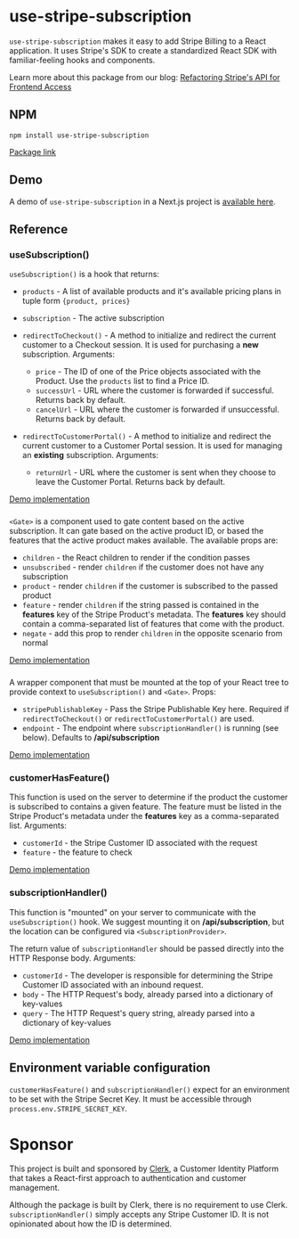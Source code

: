# use-stripe-subscription

`use-stripe-subscription` makes it easy to add Stripe Billing to a React application. It uses Stripe's SDK to create a standardized React SDK with familiar-feeling hooks and components.

Learn more about this package from our blog: [Refactoring Stripe's API for Frontend Access](https://clerk.dev/blog/refactoring-stripes-api-for-frontend-access)

## NPM

```
npm install use-stripe-subscription
```

[Package link](https://www.npmjs.com/package/use-stripe-subscription)

## Demo

A demo of `use-stripe-subscription` in a Next.js project is [available here](https://github.com/clerkinc/use-stripe-subscription-demo).

## Reference

### useSubscription()

`useSubscription()` is a hook that returns:

- `products` - A list of available products and it's available pricing plans in tuple form `{product, prices}`
- `subscription` - The active subscription
- `redirectToCheckout()` - A method to initialize and redirect the current customer to a Checkout session. It is used for purchasing a **new** subscription. Arguments:

  - `price` - The ID of one of the Price objects associated with the Product. Use the `products` list to find a Price ID.
  - `successUrl` - URL where the customer is forwarded if successful. Returns back by default.
  - `cancelUrl` - URL where the customer is forwarded if unsuccessful. Returns back by default.

- `redirectToCustomerPortal()` - A method to initialize and redirect the current customer to a Customer Portal session. It is used for managing an **existing** subscription. Arguments:
  - `returnUrl` - URL where the customer is sent when they choose to leave the Customer Portal. Returns back by default.

[Demo implementation](https://github.com/clerkinc/use-stripe-subscription-demo/blob/main/pages/index.tsx)

### <Gate>

`<Gate>` is a component used to gate content based on the active subscription. It can gate based on the active product ID, or based the features that the active product makes available. The available props are:

- `children` - the React children to render if the condition passes
- `unsubscribed` - render `children` if the customer does not have any subscription
- `product` - render `children` if the customer is subscribed to the passed product
- `feature` - render `children` if the string passed is contained in the **features** key of the Stripe Product's metadata. The **features** key should contain a comma-separated list of features that come with the product.
- `negate` - add this prop to render `children` in the opposite scenario from normal

[Demo implementation](https://github.com/clerkinc/use-stripe-subscription-demo/blob/main/pages/index.tsx)

### <SubscriptionProvider>

A wrapper component that must be mounted at the top of your React tree to provide context to `useSubscription()` and `<Gate>`. Props:

- `stripePublishableKey` - Pass the Stripe Publishable Key here. Required if `redirectToCheckout()` or `redirectToCustomerPortal()` are used.
- `endpoint` - The endpoint where `subscriptionHandler()` is running (see below). Defaults to **/api/subscription**

[Demo implementation](https://github.com/clerkinc/use-stripe-subscription-demo/blob/main/pages/_app.js)

### customerHasFeature()

This function is used on the server to determine if the product the customer is subscribed to contains a given feature. The feature must be listed in the Stripe Product's metadata under the **features** key as a comma-separated list. Arguments:

- `customerId` - the Stripe Customer ID associated with the request
- `feature` - the feature to check

[Demo implementation](https://github.com/clerkinc/use-stripe-subscription-demo/blob/main/pages/api/tryFeature1.ts)

### subscriptionHandler()

This function is "mounted" on your server to communicate with the `useSubscription()` hook. We suggest mounting it on **/api/subscription**, but the location can be configured via `<SubscriptionProvider>`.

The return value of `subscriptionHandler` should be passed directly into the HTTP Response body. Arguments:

- `customerId` - The developer is responsible for determining the Stripe Customer ID associated with an inbound request.
- `body` - The HTTP Request's body, already parsed into a dictionary of key-values
- `query` - The HTTP Request's query string, already parsed into a dictionary of key-values

[Demo implementation](https://github.com/clerkinc/use-stripe-subscription-demo/blob/main/pages/api/subscription.ts)

## Environment variable configuration

`customerHasFeature()` and `subscriptionHandler()` expect for an environment to be set with the Stripe Secret Key. It must be accessible through `process.env.STRIPE_SECRET_KEY`.

# Sponsor

This project is built and sponsored by [Clerk](https://clerk.dev), a Customer Identity Platform that takes a React-first approach to authentication and customer management.

Although the package is built by Clerk, there is no requirement to use Clerk. `subscriptionHandler()` simply accepts any Stripe Customer ID. It is not opinionated about how the ID is determined.
